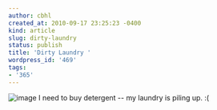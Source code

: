 ```yaml
---
author: cbhl
created_at: 2010-09-17 23:25:23 -0400
kind: article
slug: dirty-laundry
status: publish
title: 'Dirty Laundry '
wordpress_id: '469'
tags:
- '365'
---
```


![image](http://images.azuresky.ca/blog/wp-content/uploads/2010/09/wpid-IMG_20100917_003223.jpg)
I need to buy detergent -- my laundry is piling up. :(
